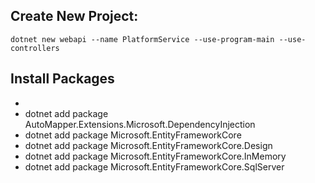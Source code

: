 ## Create New Project:

`dotnet new webapi --name PlatformService --use-program-main --use-controllers`

## Install Packages

-
- dotnet add package AutoMapper.Extensions.Microsoft.DependencyInjection
- dotnet add package Microsoft.EntityFrameworkCore
- dotnet add package Microsoft.EntityFrameworkCore.Design
- dotnet add package Microsoft.EntityFrameworkCore.InMemory
- dotnet add package Microsoft.EntityFrameworkCore.SqlServer
